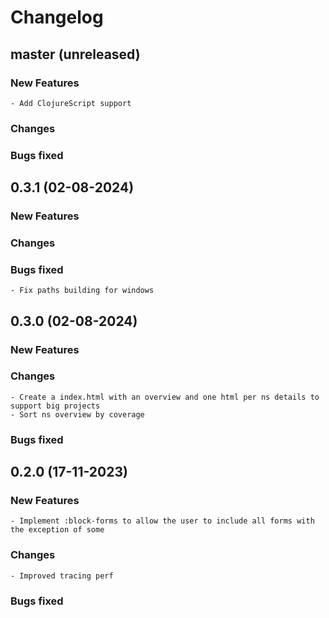 # Changelog

## master (unreleased)
	
### New Features
    
    - Add ClojureScript support
    
### Changes 
### Bugs fixed

## 0.3.1 (02-08-2024)
	
### New Features
### Changes 
### Bugs fixed

    - Fix paths building for windows

## 0.3.0 (02-08-2024)
	
### New Features
### Changes

    - Create a index.html with an overview and one html per ns details to support big projects
    - Sort ns overview by coverage
    
### Bugs fixed

## 0.2.0 (17-11-2023)
	
### New Features 

    - Implement :block-forms to allow the user to include all forms with the exception of some
    
### Changes

    - Improved tracing perf
    
### Bugs fixed
    
    
